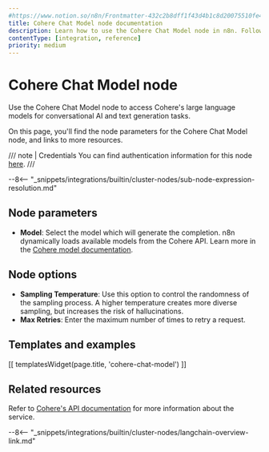 ```yaml
---
#https://www.notion.so/n8n/Frontmatter-432c2b8dff1f43d4b1c8d20075510fe4
title: Cohere Chat Model node documentation
description: Learn how to use the Cohere Chat Model node in n8n. Follow technical documentation to integrate Cohere Chat Model node into your workflows.
contentType: [integration, reference]
priority: medium
---
```


# Cohere Chat Model node

Use the Cohere Chat Model node to access Cohere's large language models for conversational AI and text generation tasks.

On this page, you'll find the node parameters for the Cohere Chat Model node, and links to more resources.

/// note | Credentials 
You can find authentication information for this node [here](/integrations/builtin/credentials/cohere.md).
///

--8<-- "_snippets/integrations/builtin/cluster-nodes/sub-node-expression-resolution.md"

## Node parameters

* **Model**: Select the model which will generate the completion. n8n dynamically loads available models from the Cohere API. Learn more in the [Cohere model documentation](https://docs.cohere.com/v2/docs/models#command).

## Node options

* **Sampling Temperature**: Use this option to control the randomness of the sampling process. A higher temperature creates more diverse sampling, but increases the risk of hallucinations.
* **Max Retries**: Enter the maximum number of times to retry a request.

## Templates and examples

<!-- see https://www.notion.so/n8n/Pull-in-templates-for-the-integrations-pages-37c716837b804d30a33b47475f6e3780 -->
[[ templatesWidget(page.title, 'cohere-chat-model') ]]

## Related resources

Refer to [Cohere's API documentation](https://docs.cohere.com/v2/reference/about) for more information about the service.

--8<-- "_snippets/integrations/builtin/cluster-nodes/langchain-overview-link.md"

